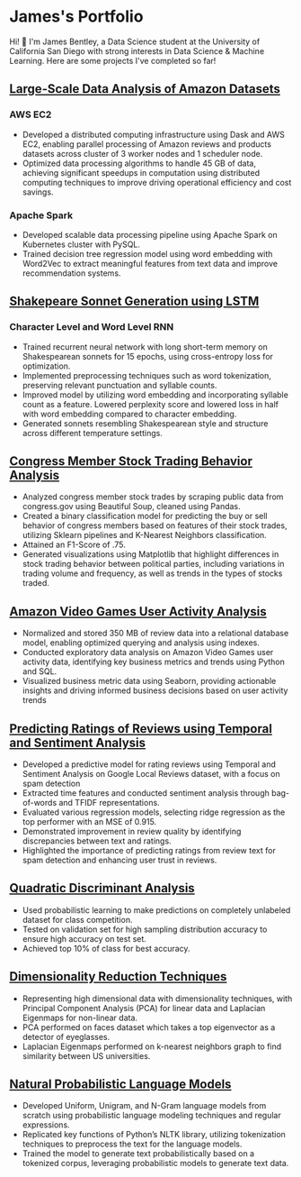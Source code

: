 # James's Portfolio
Hi! 👋 I'm James Bentley, a Data Science student at the University of California San Diego with strong interests in Data Science & Machine Learning.
Here are some projects I've completed so far!

## [Large-Scale Data Analysis of Amazon Datasets](https://github.com/)
### AWS EC2
- Developed a distributed computing infrastructure using Dask and AWS EC2, enabling parallel processing of
Amazon reviews and products datasets across cluster of 3 worker nodes and 1 scheduler node.
- Optimized data processing algorithms to handle 45 GB of data, achieving significant speedups in computation using
distributed computing techniques to improve driving operational efficiency and cost savings.
### Apache Spark
- Developed scalable data processing pipeline using Apache Spark on Kubernetes cluster with PySQL.
- Trained decision tree regression model using word embedding with Word2Vec to extract meaningful features from
text data and improve recommendation systems.

## [Shakepeare Sonnet Generation using LSTM](https://github.com/)
### Character Level and Word Level RNN
- Trained recurrent neural network with long short-term memory on Shakespearean sonnets for 15 epochs, using
cross-entropy loss for optimization.
- Implemented preprocessing techniques such as word tokenization, preserving relevant punctuation and syllable
counts.
- Improved model by utilizing word embedding and incorporating syllable count as a feature. Lowered perplexity
score and lowered loss in half with word embedding compared to character embedding.
- Generated sonnets resembling Shakespearean style and structure across different temperature settings.

## [Congress Member Stock Trading Behavior Analysis](https://github.com/JimmyBentley/Predicting-Buy-or-Sell-via-Stock-Trades-of-Congress-Members)
- Analyzed congress member stock trades by scraping public data from congress.gov using Beautiful Soup, cleaned
using Pandas.
- Created a binary classification model for predicting the buy or sell behavior of congress members based on features of their stock trades, utilizing Sklearn pipelines and K-Nearest Neighbors classification.
- Attained an F1-Score of .75.
- Generated visualizations using Matplotlib that highlight differences in stock trading behavior between political parties, including variations in trading volume and frequency, as well as trends in the types of stocks traded.

## [Amazon Video Games User Activity Analysis](https://github.com/jimmybentley/Amazon_Game_Reviews)
- Normalized and stored 350 MB of review data into a relational database model, enabling optimized querying and
analysis using indexes.
- Conducted exploratory data analysis on Amazon Video Games user activity data, identifying key business metrics
and trends using Python and SQL.
- Visualized business metric data using Seaborn, providing actionable insights and driving informed business
decisions based on user activity trends

## [Predicting Ratings of Reviews using Temporal and Sentiment Analysis](https://github.com/JimmyBentley/Prediction-Ratings/blob/main/Ratings_Predictions.pdf)
- Developed a predictive model for rating reviews using Temporal and Sentiment Analysis on Google Local Reviews dataset, with a focus on spam detection
- Extracted time features and conducted sentiment analysis through bag-of-words and TFIDF representations.
- Evaluated various regression models, selecting ridge regression as the top performer with an MSE of 0.915.
- Demonstrated improvement in review quality by identifying discrepancies between text and ratings.
- Highlighted the importance of predicting ratings from review text for spam detection and enhancing user trust in reviews.

## [Quadratic Discriminant Analysis](https://github.com/JimmyBentley/Predictive-ML-with-QDA/blob/main/QDA.ipynb)
- Used probabilistic learning to make predictions on completely unlabeled dataset for class competition.
- Tested on validation set for high sampling distribution accuracy to ensure high accuracy on test set.
- Achieved top 10% of class for best accuracy.

## [Dimensionality Reduction Techniques](https://github.com/JimmyBentley/Dimensionality-Reduction-Techniques)
- Representing high dimensional data with dimensionality techniques, with Principal Component Analysis (PCA) for linear data and Laplacian Eigenmaps for non-linear data.
- PCA performed on faces dataset which takes a top eigenvector as a detector of eyeglasses.
- Laplacian Eigenmaps performed on k-nearest neighbors graph to find similarity between US universities.

## [Natural Probabilistic Language Models](https://github.com/jimmybentley/Language-Models/tree/main)
- Developed Uniform, Unigram, and N-Gram language models from scratch using probabilistic language modeling
techniques and regular expressions.
- Replicated key functions of Python’s NLTK library, utilizing tokenization techniques to preprocess the text for the
language models.
- Trained the model to generate text probabilistically based on a tokenized corpus, leveraging probabilistic models to
generate text data.
